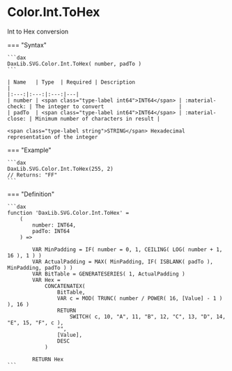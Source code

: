 # Color.Int.ToHex

Int to Hex conversion

=== "Syntax"

    ```dax
    DaxLib.SVG.Color.Int.ToHex( number, padTo )
    ```

    | Name   | Type  | Required | Description                                    |
    |:---:|:---:|:---:|---|
    | number | <span class="type-label int64">INT64</span> | :material-check: | The integer to convert                        |
    | padTo  | <span class="type-label int64">INT64</span> | :material-close: | Minimum number of characters in result |

    <span class="type-label string">STRING</span> Hexadecimal representation of the integer

=== "Example"

    ```dax
    DaxLib.SVG.Color.Int.ToHex(255, 2)
    // Returns: "FF"
    ```

=== "Definition"

    ```dax
    function 'DaxLib.SVG.Color.Int.ToHex' =
        (
            number: INT64,
            padTo: INT64
        ) =>
        
            VAR MinPadding = IF( number = 0, 1, CEILING( LOG( number + 1, 16 ), 1 ) )
            VAR ActualPadding = MAX( MinPadding, IF( ISBLANK( padTo ), MinPadding, padTo ) )
            VAR BitTable = GENERATESERIES( 1, ActualPadding )
            VAR Hex =
                CONCATENATEX(
                    BitTable,
                    VAR c = MOD( TRUNC( number / POWER( 16, [Value] - 1 ) ), 16 )
                    RETURN
                        SWITCH( c, 10, "A", 11, "B", 12, "C", 13, "D", 14, "E", 15, "F", c ),
                    "",
                    [Value],
                    DESC
                )
        
            RETURN Hex
    ```